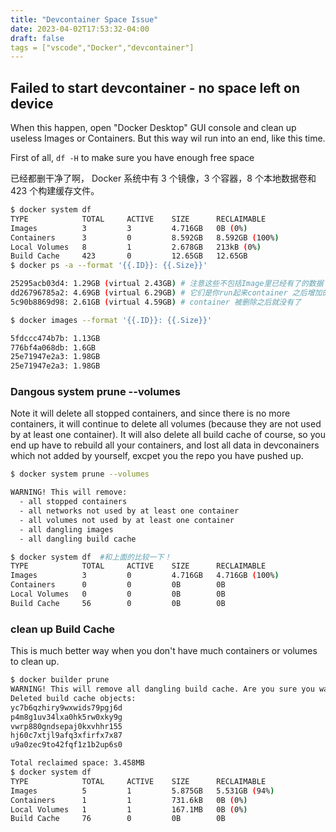 ```yaml
---
title: "Devcontainer Space Issue"
date: 2023-04-02T17:53:32-04:00
draft: false
tags = ["vscode","Docker","devcontainer"]
---
```


## Failed to start devcontainer - no space left on device

When this happen, open "Docker Desktop" GUI console and clean up useless Images or Containers. But this way wil run into an end, like this time.

First of all, ```df -H``` to make sure you have enough free space

已经都删干净了啊， Docker 系统中有 3 个镜像，3 个容器，8 个本地数据卷和 423 个构建缓存文件。
```bash
$ docker system df 
TYPE            TOTAL     ACTIVE    SIZE      RECLAIMABLE
Images          3         3         4.716GB   0B (0%)
Containers      3         0         8.592GB   8.592GB (100%)
Local Volumes   8         1         2.678GB   213kB (0%)
Build Cache     423       0         12.65GB   12.65GB
$ docker ps -a --format '{{.ID}}: {{.Size}}'

25295acb03d4: 1.29GB (virtual 2.43GB) # 注意这些不包括Image里已经有了的数据
dd26796785a2: 4.69GB (virtual 6.29GB) # 它们是你run起来container 之后增加的内容
5c90b8869d98: 2.61GB (virtual 4.59GB) # container 被删除之后就没有了

$ docker images --format '{{.ID}}: {{.Size}}'

5fdccc474b7b: 1.13GB
776bf4a068db: 1.6GB
25e71947e2a3: 1.98GB
25e71947e2a3: 1.98GB
```
### Dangous system prune --volumes

Note it will delete all stopped containers, and since there is no more containers, it will continue to delete all volumes (because they are not used by at least one container).  It will also delete all build cache of course, so you end up have to rebuild all your containers, and lost all data in devconainers which not added by yourself, excpet you the repo you have pushed up.

```bash
$ docker system prune --volumes

WARNING! This will remove:
  - all stopped containers
  - all networks not used by at least one container
  - all volumes not used by at least one container
  - all dangling images
  - all dangling build cache

$ docker system df  #和上面的比较一下！
TYPE            TOTAL     ACTIVE    SIZE      RECLAIMABLE
Images          3         0         4.716GB   4.716GB (100%)
Containers      0         0         0B        0B
Local Volumes   0         0         0B        0B
Build Cache     56        0         0B        0B
```


### clean up Build Cache

This is much better way when you don't have much containers or volumes to clean up.

```bash
$ docker builder prune
WARNING! This will remove all dangling build cache. Are you sure you want to continue? [y/N] y
Deleted build cache objects:
yc7b6qzhiry9wxwids79pgj6d
p4m8g1uv34lxa0hk5rw0xky9g
vwrp880gndsepaj0kxvhhr155
hj60c7xtjl9afq3xfirfx7x87
u9a0zec9to42fqf1z1b2up6s0

Total reclaimed space: 3.458MB
$ docker system df    
TYPE            TOTAL     ACTIVE    SIZE      RECLAIMABLE
Images          5         1         5.875GB   5.531GB (94%)
Containers      1         1         731.6kB   0B (0%)
Local Volumes   1         1         167.1MB   0B (0%)
Build Cache     76        0         0B        0B
```
